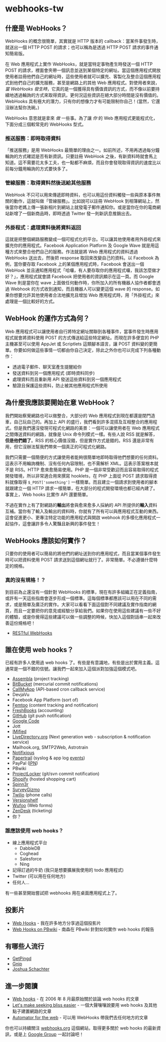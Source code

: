 # webhooks-tw

## 什麼是 WebHooks？

WebHooks 的概念很簡單，其實就是 HTTP 版本的 callback：當某件事發生時，就送出一個 HTTP POST 的請求；也可以稱為是透過 HTTP POST 請求的事件通知簡易版。

在 Web 應用程式上實作 WebHooks，就是當特定事物產生時發送一個 HTTP POST 的請求，裡面會夾帶一個訊息並送到某個特定的網址。當這個應用程式開放使用者註冊他們自己的網址時，這些使用者就可以擴充、客製化及整合這個應用程式到他們自己的擴充服務，甚至是網路上的其他 Web 應用程式。對使用者來說，_當 WebHooks 發生時_，它真的是一個獲得具有價值資訊的方式，而不像以前要持續地透過輪詢的方式來取得資訊，更何況這些資訊在絕大部分時間是沒有價值的。WebHooks 具有極大的潛力，只有你的想像力才有可能限制你自己！(當然，它還沒辦法幫你洗碗。)

WebHooks 意思就是拿來 _做_ 一些事。為了讓 _你_ 的 Web 應用程式更能程式化，下面分成三個較常見的 WebHooks 型式。

### 推送服務：即時取得資料

「推送服務」是用 WebHooks 最簡單的理由之一。如前所述，不用再透過每分鐘輪詢的方式確認是否有新資訊。只要註冊 WebHook 之後，有新資料時就會馬上知道。這不需要花太多工夫，也一點都不麻煩，而且你會發現取得資訊的速度比以前每分鐘用輪詢的方式要快多了。

### 管線服務：取得資料然後送給其他服務

WebHook 不只可以用來傳遞即時資料，也可以用這份資料觸發一些與原本事件無關的動作，這就叫做「管線服務」。比如說可以註冊 WebHook 到相簿網站上，然後當你老媽上傳一張新相片到網站上就發電子郵件通知你。或是當你在你的電商網站新增了一個新商品時，即時透過 Twitter 發一則新訊息推銷出去。

### 外掛程式：處理資料後將資料返回

這就是把整個網路服務變成一個可程式化的平台。可以讓其他使用者用外掛程式來擴充你的應用程式。Facebook Application Platform 及 Google Wave 就是用這種方式來整合他們自己的服務。作法就是將 Web 應用程式的資料透過 WebHooks 送出去，然後把 response 取回來改變自己的資料。以 Facebook 為例，當你要存取 Facebook 上的某個應用程式時，Facebook 會送出一個 WebHook 並且通知應用程式「哈囉，有人要存取你的應用程式囉，我該怎麼做才好？」，應用程式就會請 Facebook 把使用者的資訊顯示在這一頁。而 Google Wave 則是當你在 wave 上面做任何動作時，你所加入的所有機器人協作者都會透過 Webhook 的方式收到通知，而且機器人可以變更這個 wave 的 response。如果你想要允許其他使用者合法地擴充且增加 Web 應用程式時，用「外掛程式」來處理是一個比較好的方式。

## WebHook 的運作方式為何？

Web 應用程式可以讓使用者自行將特定網址關聯到各種事件，當事件發生時應用程式就會將資料使用 POST 的方式傳送給這些特定網址。而現在許多便宜的 PHP 主機甚至可以使用 AppJet 或 Scriptlets 這類腳本語言，讓 POST 資料變的更簡單。你要如何做這些事情一切都由你自己決定，除此之外你也可以完成下列各種動作：

* 透過電子郵件、聊天室產生提醒給你
* 發送資料到另一個應用程式 (即時資料同步)
* 處理資料而且重新用 API 發送這些資料到另一個應用程式
* 驗證且保護這些資料，防止被其他應用程式所使用

## 為什麼我應該要開始在意 WebHook？

我們開始察覺網路也可以做整合，大部分的 Web 應用程式到現在都還是閉門造車，自己玩自己的。再加上 API 的盛行，我們看到許多混搭及互相整合的應用程式。但是我們還沒發現可程式化網路的美景：一個可以讓使用者在 Web 應用程式之間傳送資料的網路，就像是 Unix 命令列模式一樣。有些人說 RSS 就是解答，**但是他們錯了**。RSS 的核心價值沒錯，但是實作方式是錯的。RSS 還是非常有用，但它沒辦法幫我們帶來一個真正的可程式化網路。

我們只需要一個簡便的方式讓使用者能夠很簡單地即時取得他們想要的任何資料。這表示不用輪詢機制、沒有任何內容限制，也不需解析 XML。這表示答案根本就不是 RSS。HTTP 愈來愈簡易使用。PHP 是一個非常受歡迎而且容易取得的程式開發環境，所以非常適合用來撰寫 hooklets，在 PHP 上面從 POST 請求取得資料就像取得 `$_POST['something']` 一樣簡單。而且建立一個請求到使用者的腳本就跟建立一個 HTTP 請求一樣簡單，在大部分的程式開發環境也都已經內建了。事實上，Web hooks 比實作 API 還要簡單。

不過在實作上有了對網路的**輸出**將會與愈來愈多人採納的 API 所提供的**輸入**資料互補。當你有了輸入及輸出的資料時，你就有了所有可以與應用程式互動的東西。這會促進更小、更專注特定功能的應用程式與開啟 webhook 的多樣化應用程式一起協作，這會讓許多令人驚豔且新興的事件發生！

## WebHooks 應該如何實作？

只要你的使用者可以簡易的將他們的網址送到你的應用程式，而且當某個事件發生時可以把資料使用 POST 請求送到這個網址就行了。非常簡單。不必遵循什麼特定的規格。

### 真的沒有規格！？

到目前為止還沒有一個針對 WebHooks 的標準，現在有許多組織正在定義指南，或許有一天這些指南會逐步形成一個標準。這每個標準都應該可以用在不同的需求，或是簡單及廣泛的實作。大家可以看看下面這個對不同建議及實作指南的網頁，而且一定要把你的意見或經驗分享給我們。如果你在使用這些建議有一些不好的體驗，或是你覺得這些建議可以做一些調整的時候，快加入這個對話串一起來改善這份規格吧！

* [RESTful WebHooks](https://webhooks.pbworks.com/w/page/13385128/RESTful%20WebHooks)

## 誰在使用 web hooks？

已經有許多人使用過 web hooks 了。有些是有意識地，有些是出於實用主義。這通常是一個不錯的信號。讓我們一起來加入這個派對加強這個模式吧。

* [Assembla](http://www.assembla.com/spaces/demostuff/webhook_tool) (project tracking)
* [BitBucket](http://www.bitbucket.org/) (mercurial commit notifications)
* [CallMyApp](http://callmyapp.com/) (API-based cron callback service)  
* DevjaVu
* Facebook App Platform (sort of)
* [Femtoo](http://www.femtoo.com/) (content tracking and notification)
* [FreshBooks](http://developers.freshbooks.com/blog/view/keep_in_sync_with_freshbooks_webhooks/) (accounting)
* [GitHub](http://github.com/guides/post-receive-hooks) (git push notification)
* [Google Code](http://code.google.com/p/support/wiki/PostCommitWebHooks)
* Jott
* [IMified](http://new.imified.com/developers/api)
* [LiveDirectory.org](http://livedirectory.org/) (Next generation web - subscription & notification service)
* Mailhook.org, SMTP2Web, Astrotrain
* [Notifixious](http://notifixio.us/)
* [Papertrail](http://papertrailapp.com/) (syslog & app log [events](http://help.papertrailapp.com/kb/how-it-works/web-hooks))
* PayPal ([IPN](https://www.paypal.com/ipn))
* PBwiki
* [ProjectLocker](http://blog.projectlocker.com/articles/2009/11/09/webhooks-land-at-projectlocker) (git/svn commit notification)
* [Shopify](http://wiki.shopify.com/WebHook) (hosted shopping cart)
* [Spinn3r](http://spinn3r.com/)
* [SurveyGizmo](http://www.surveygizmo.com/survey-blog/communicate-external-database-http-post/)
* [Twilio](http://www.twilio.com/) (phone calls)
* [Versionshelf](http://www.versionshelf.com/)
* [Wufoo](http://wufoo.com/2010/02/16/setup-webhooks-in-wufoo-to-get-push-notifications-to-your-apps/) (Web forms)
* [ZenDesk](http://www.zendesk.com/api/targets) (ticketing)
* 你？

### 誰應該使用 web hooks？

* 線上應用程式平台
    * DabbleDB
    * Coghead
    * Salesforce
    * Ning
* 記得訂過的牛奶 (我只是想要擴展我使用的 todo 應用程式)
* Twitter (可以用在任何地方)
* 任何人...

有一些甚至開始嘗試把 webhooks 用在桌面應用程式上了。

## 投影片

* [Web Hooks](http://www.slideshare.net/progrium/web-hooks) - 我在許多地方分享過這個投影片
* [Web Hooks on PBwiki](http://www.slideshare.net/guest7e115a/web-hooks-on-pbwiki) - 南森在 PBwiki 針對如何實作 web hooks 的報告
                    
## 有哪些人流行

* [GetPingd](http://groups.google.com/group/getpingd)
* [Gnip](http://www.gnipcentral.com/)
* [Joshua Schachter](http://joshua.schachter.org/2008/07/beyond-rest.html)

## 進一步閱讀

* [Web hooks](http://blogrium.com/?p=70) - 在 2006 年 8 月最原始關於談論 web hooks 的文章
* [Let's make seeking bliss easier](http://blogrium.com/2006/11/27/lets-make-seeking-bliss-easier/) - 一個大聲嚷嚷說要用 web hooks 及其他點子建置網路的文章
* [Automator for the web](http://blogrium.com/2006/12/27/automator-for-the-web/) - 可以用 WebHooks 帶我們去任何地方的文章

你也可以持續關注 [webhooks.org](http://webhooks.org/) 這個網站，取得更多關於 web hooks 的最新資訊，或是上 [Google Group](http://groups.google.com/group/webhooks) 一起討論吧！
